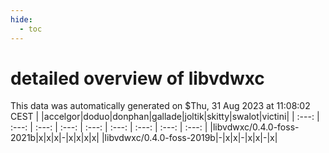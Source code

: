 ```yaml
---
hide:
  - toc
---
```


detailed overview of libvdwxc
=============================


This data was automatically generated on $Thu, 31 Aug 2023 at 11:08:02 CEST
| |accelgor|doduo|donphan|gallade|joltik|skitty|swalot|victini|
| :---: | :---: | :---: | :---: | :---: | :---: | :---: | :---: | :---: |
|libvdwxc/0.4.0-foss-2021b|x|x|x|-|x|x|x|x|
|libvdwxc/0.4.0-foss-2019b|-|x|x|-|x|x|-|x|
